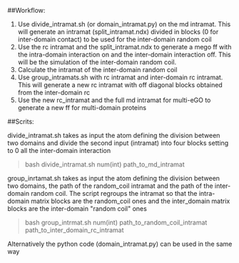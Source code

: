 ##Workflow:

1) Use divide_intramat.sh (or domain_intramat.py) on the md intramat. This will generate an intramat (split_intramat.ndx) divided in blocks (0 for inter-domain contact) to be used for the inter-domain random coil
2) Use the rc intramat and the split_intramat.ndx to generate a mego ff with the intra-domain interaction on and the inter-domain interaction off. This will be the simulation of the inter-domain random coil.
3) Calculate the intramat of the inter-domain random coil
4) Use group_intramats.sh with rc intramat and inter-domain rc intramat. This will generate a new rc intramat with off diagonal blocks obtained from the inter-domain rc
5) Use the new rc_intramat and the full md intramat for multi-eGO to generate a new ff for multi-domain proteins


##Scrits:

divide_intramat.sh takes as input the atom defining the division between two domains and divide the second input (intramat) into four blocks setting to 0 all the inter-domain interaction

> bash divide_intramat.sh num(int) path_to_md_intramat

group_inrtamat.sh takes as input the atom defining the division between two domains, the path of the random_coil intramat and the path of the inter-domain random coil. The script regroups the intramat so that the intra-domain matrix blocks are the random_coil ones and the inter_domain matrix blocks are the inter-domain "random coil" ones

> bash group_intrmat.sh num(int) path_to_random_coil_intramat path_to_inter_domain_rc_intramat

Alternatively the python code (domain_intramat.py) can be used in the same way
